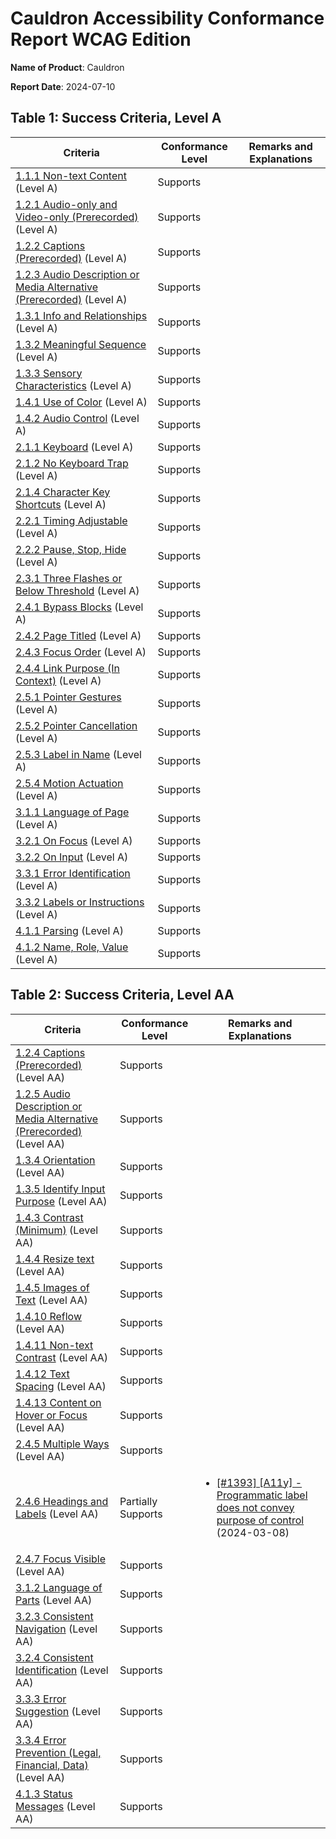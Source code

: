 # Cauldron Accessibility Conformance Report WCAG Edition

**Name of Product**: Cauldron

**Report Date**: 2024-07-10

## Table 1: Success Criteria, Level A

| Criteria                                                                                                                    | Conformance Level | Remarks and Explanations |
| --------------------------------------------------------------------------------------------------------------------------- | ----------------- | ------------------------ |
| [1.1.1 Non-text Content](http://www.w3.org/TR/WCAG20/#text-equiv-all) (Level A)                                             | Supports          |                          |
| [1.2.1 Audio-only and Video-only (Prerecorded)](http://www.w3.org/TR/WCAG20/#media-equiv-av-only-alt) (Level A)             | Supports          |                          |
| [1.2.2 Captions (Prerecorded)](http://www.w3.org/TR/WCAG20/#media-equiv-captions) (Level A)                                 | Supports          |                          |
| [1.2.3 Audio Description or Media Alternative (Prerecorded)](http://www.w3.org/TR/WCAG20/#media-equiv-audio-desc) (Level A) | Supports          |                          |
| [1.3.1 Info and Relationships](http://www.w3.org/TR/WCAG20/#content-structure-separation-programmatic) (Level A)            | Supports          |                          |
| [1.3.2 Meaningful Sequence](http://www.w3.org/TR/WCAG20/#content-structure-separation-sequence) (Level A)                   | Supports          |                          |
| [1.3.3 Sensory Characteristics](http://www.w3.org/TR/WCAG20/#content-structure-separation-understanding) (Level A)          | Supports          |                          |
| [1.4.1 Use of Color](http://www.w3.org/TR/WCAG20/#visual-audio-contrast-without-color) (Level A)                            | Supports          |                          |
| [1.4.2 Audio Control](http://www.w3.org/TR/WCAG20/#visual-audio-contrast-dis-audio) (Level A)                               | Supports          |                          |
| [2.1.1 Keyboard](http://www.w3.org/TR/WCAG20/#keyboard-operation-keyboard-operable) (Level A)                               | Supports          |                          |
| [2.1.2 No Keyboard Trap](http://www.w3.org/TR/WCAG20/#keyboard-operation-trapping) (Level A)                                | Supports          |                          |
| [2.1.4 Character Key Shortcuts](http://www.w3.org/TR/WCAG20/#keyboard-operation-keyboard-operable) (Level A)                | Supports          |                          |
| [2.2.1 Timing Adjustable](http://www.w3.org/TR/WCAG20/#time-limits-required-behaviors) (Level A)                            | Supports          |                          |
| [2.2.2 Pause, Stop, Hide](http://www.w3.org/TR/WCAG20/#time-limits-pause) (Level A)                                         | Supports          |                          |
| [2.3.1 Three Flashes or Below Threshold](http://www.w3.org/TR/WCAG20/#seizure-does-not-violate) (Level A)                   | Supports          |                          |
| [2.4.1 Bypass Blocks](http://www.w3.org/TR/WCAG20/#navigation-mechanisms-skip) (Level A)                                    | Supports          |                          |
| [2.4.2 Page Titled](http://www.w3.org/TR/WCAG20/#navigation-mechanisms-title) (Level A)                                     | Supports          |                          |
| [2.4.3 Focus Order](http://www.w3.org/TR/WCAG20/#navigation-mechanisms-focus-order) (Level A)                               | Supports          |                          |
| [2.4.4 Link Purpose (In Context)](http://www.w3.org/TR/WCAG20/#navigation-mechanisms-refs) (Level A)                        | Supports          |                          |
| [2.5.1 Pointer Gestures](http://www.w3.org/TR/WCAG20/#navigation-mechanisms-mult-loc) (Level A)                             | Supports          |                          |
| [2.5.2 Pointer Cancellation](http://www.w3.org/TR/WCAG20/#navigation-mechanisms-mult-loc) (Level A)                         | Supports          |                          |
| [2.5.3 Label in Name](http://www.w3.org/TR/WCAG20/#navigation-mechanisms-descriptive) (Level A)                             | Supports          |                          |
| [2.5.4 Motion Actuation](http://www.w3.org/TR/WCAG20/#navigation-mechanisms-motion-actuation) (Level A)                     | Supports          |                          |
| [3.1.1 Language of Page](http://www.w3.org/TR/WCAG20/#meaning-doc-lang-id) (Level A)                                        | Supports          |                          |
| [3.2.1 On Focus](http://www.w3.org/TR/WCAG20/#consistent-behavior-receive-focus) (Level A)                                  | Supports          |                          |
| [3.2.2 On Input](http://www.w3.org/TR/WCAG20/#consistent-behavior-unpredictable-change) (Level A)                           | Supports          |                          |
| [3.3.1 Error Identification](http://www.w3.org/TR/WCAG20/#minimize-error-identified) (Level A)                              | Supports          |                          |
| [3.3.2 Labels or Instructions](http://www.w3.org/TR/WCAG20/#minimize-error-cues) (Level A)                                  | Supports          |                          |
| [4.1.1 Parsing](http://www.w3.org/TR/WCAG20/#ensure-compat-parses) (Level A)                                                | Supports          |                          |
| [4.1.2 Name, Role, Value](http://www.w3.org/TR/WCAG20/#ensure-compat-rsv) (Level A)                                         | Supports          |                          |

## Table 2: Success Criteria, Level AA

| Criteria                                                                                                                     | Conformance Level  | Remarks and Explanations                                                                                                                                     |
| ---------------------------------------------------------------------------------------------------------------------------- | ------------------ | ------------------------------------------------------------------------------------------------------------------------------------------------------------ |
| [1.2.4 Captions (Prerecorded)](http://www.w3.org/TR/WCAG20/#media-equiv-captions) (Level AA)                                 | Supports           |                                                                                                                                                              |
| [1.2.5 Audio Description or Media Alternative (Prerecorded)](http://www.w3.org/TR/WCAG20/#media-equiv-audio-desc) (Level AA) | Supports           |                                                                                                                                                              |
| [1.3.4 Orientation](http://www.w3.org/TR/WCAG20/#visual-audio-contrast-orientation) (Level AA)                               | Supports           |                                                                                                                                                              |
| [1.3.5 Identify Input Purpose](http://www.w3.org/TR/WCAG20/#input-purposes) (Level AA)                                       | Supports           |                                                                                                                                                              |
| [1.4.3 Contrast (Minimum)](http://www.w3.org/TR/WCAG20/#visual-audio-contrast-contrast) (Level AA)                           | Supports           |                                                                                                                                                              |
| [1.4.4 Resize text](http://www.w3.org/TR/WCAG20/#visual-audio-contrast-scale) (Level AA)                                     | Supports           |                                                                                                                                                              |
| [1.4.5 Images of Text](http://www.w3.org/TR/WCAG20/#visual-audio-contrast-text-presentation) (Level AA)                      | Supports           |                                                                                                                                                              |
| [1.4.10 Reflow](http://www.w3.org/TR/WCAG20/#visual-audio-contrast-scale) (Level AA)                                         | Supports           |                                                                                                                                                              |
| [1.4.11 Non-text Contrast](http://www.w3.org/TR/WCAG20/#visual-audio-contrast-contrast) (Level AA)                           | Supports           |                                                                                                                                                              |
| [1.4.12 Text Spacing](http://www.w3.org/TR/WCAG20/#visual-audio-contrast-spacing) (Level AA)                                 | Supports           |                                                                                                                                                              |
| [1.4.13 Content on Hover or Focus](http://www.w3.org/TR/WCAG20/#visual-audio-contrast-dis-audio) (Level AA)                  | Supports           |                                                                                                                                                              |
| [2.4.5 Multiple Ways](http://www.w3.org/TR/WCAG20/#navigation-mechanisms-mult-loc) (Level AA)                                | Supports           |                                                                                                                                                              |
| [2.4.6 Headings and Labels](http://www.w3.org/TR/WCAG20/#navigation-mechanisms-descriptive) (Level AA)                       | Partially Supports | <ul> <li>[[#1393] [A11y] - Programmatic label does not convey purpose of control](https://github.com/dequelabs/cauldron/issues/1393) (2024-03-08)</li> </ul> |
| [2.4.7 Focus Visible](http://www.w3.org/TR/WCAG20/#navigation-mechanisms-focus-visible) (Level AA)                           | Supports           |                                                                                                                                                              |
| [3.1.2 Language of Parts](http://www.w3.org/TR/WCAG20/#meaning-doc-lang-id) (Level AA)                                       | Supports           |                                                                                                                                                              |
| [3.2.3 Consistent Navigation](http://www.w3.org/TR/WCAG20/#consistent-behavior-consistent-locations) (Level AA)              | Supports           |                                                                                                                                                              |
| [3.2.4 Consistent Identification](http://www.w3.org/TR/WCAG20/#consistent-behavior-consistent-functionality) (Level AA)      | Supports           |                                                                                                                                                              |
| [3.3.3 Error Suggestion](http://www.w3.org/TR/WCAG20/#minimize-error-suggestions) (Level AA)                                 | Supports           |                                                                                                                                                              |
| [3.3.4 Error Prevention (Legal, Financial, Data)](http://www.w3.org/TR/WCAG20/#minimize-error-reversible) (Level AA)         | Supports           |                                                                                                                                                              |
| [4.1.3 Status Messages](http://www.w3.org/TR/WCAG20/#ensure-compat-rsv) (Level AA)                                           | Supports           |                                                                                                                                                              |
